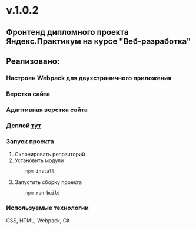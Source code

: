 # v.1.0.2

## Фронтенд дипломного проекта Яндекс.Практикум на курсе "Веб-разработка"

## Реализовано:
### Настроен Webpack для двухстраничного приложения
### Верстка сайта
### Адаптивная верстка сайта
### Деплой [тут](https://t0nyhat.github.io/news-explorer-frontend/)



### Запуск проекта
1. Склонировать репозиторий
2. Установить модули
   ```
       npm install
   ```
3. Запустить сборку проекта
   ```
       npm run build

### Используемые технологии

CSS, HTML, Webpack, Git



